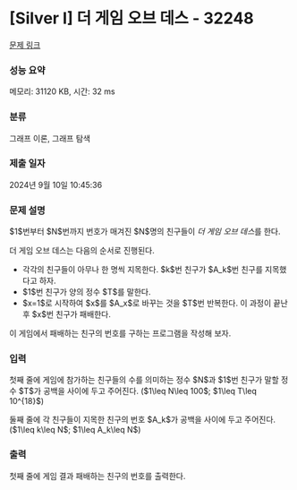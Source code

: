 # [Silver I] 더 게임 오브 데스 - 32248 

[문제 링크](https://www.acmicpc.net/problem/32248) 

### 성능 요약

메모리: 31120 KB, 시간: 32 ms

### 분류

그래프 이론, 그래프 탐색

### 제출 일자

2024년 9월 10일 10:45:36

### 문제 설명

<p>$1$번부터 $N$번까지 번호가 매겨진 $N$명의 친구들이 <em>더 게임 오브 데스</em>를 한다.</p>

<p>더 게임 오브 데스는 다음의 순서로 진행된다.</p>

<ul>
	<li>각각의 친구들이 아무나 한 명씩 지목한다. $k$번 친구가 $A_k$번 친구를 지목했다고 하자.</li>
	<li>$1$번 친구가 양의 정수 $T$를 말한다.</li>
	<li>$x=1$로 시작하여 $x$를 $A_x$로 바꾸는 것을 $T$번 반복한다. 이 과정이 끝난 후 $x$번 친구가 패배한다.</li>
</ul>

<p>이 게임에서 패배하는 친구의 번호를 구하는 프로그램을 작성해 보자.</p>

### 입력 

 <p>첫째 줄에 게임에 참가하는 친구들의 수를 의미하는 정수 $N$과 $1$번 친구가 말할 정수 $T$가 공백을 사이에 두고 주어진다. ($1\leq N\leq 100$; $1\leq T\leq 10^{18}$)</p>

<p>둘째 줄에 각 친구들이 지목한 친구의 번호 $A_k$가 공백을 사이에 두고 주어진다. ($1\leq k\leq N$; $1\leq A_k\leq N$)</p>

### 출력 

 <p>첫째 줄에 게임 결과 패배하는 친구의 번호를 출력한다.</p>

